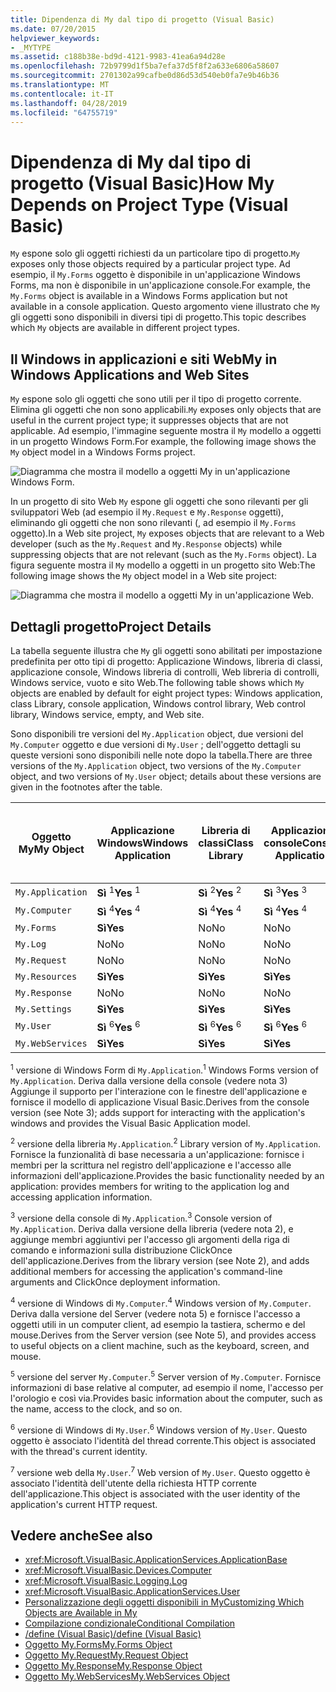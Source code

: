 ```yaml
---
title: Dipendenza di My dal tipo di progetto (Visual Basic)
ms.date: 07/20/2015
helpviewer_keywords:
- _MYTYPE
ms.assetid: c188b38e-bd9d-4121-9983-41ea6a94d28e
ms.openlocfilehash: 72b9799d1f5ba7efa37d5f8f2a633e6806a58607
ms.sourcegitcommit: 2701302a99cafbe0d86d53d540eb0fa7e9b46b36
ms.translationtype: MT
ms.contentlocale: it-IT
ms.lasthandoff: 04/28/2019
ms.locfileid: "64755719"
---
```

# <a name="how-my-depends-on-project-type-visual-basic"></a><span data-ttu-id="48eb0-102">Dipendenza di My dal tipo di progetto (Visual Basic)</span><span class="sxs-lookup"><span data-stu-id="48eb0-102">How My Depends on Project Type (Visual Basic)</span></span>
<span data-ttu-id="48eb0-103">`My` espone solo gli oggetti richiesti da un particolare tipo di progetto.</span><span class="sxs-lookup"><span data-stu-id="48eb0-103">`My` exposes only those objects required by a particular project type.</span></span> <span data-ttu-id="48eb0-104">Ad esempio, il `My.Forms` oggetto è disponibile in un'applicazione Windows Forms, ma non è disponibile in un'applicazione console.</span><span class="sxs-lookup"><span data-stu-id="48eb0-104">For example, the `My.Forms` object is available in a Windows Forms application but not available in a console application.</span></span> <span data-ttu-id="48eb0-105">Questo argomento viene illustrato che `My` gli oggetti sono disponibili in diversi tipi di progetto.</span><span class="sxs-lookup"><span data-stu-id="48eb0-105">This topic describes which `My` objects are available in different project types.</span></span>  
  
## <a name="my-in-windows-applications-and-web-sites"></a><span data-ttu-id="48eb0-106">Il Windows in applicazioni e siti Web</span><span class="sxs-lookup"><span data-stu-id="48eb0-106">My in Windows Applications and Web Sites</span></span>  
 <span data-ttu-id="48eb0-107">`My` espone solo gli oggetti che sono utili per il tipo di progetto corrente. Elimina gli oggetti che non sono applicabili.</span><span class="sxs-lookup"><span data-stu-id="48eb0-107">`My` exposes only objects that are useful in the current project type; it suppresses objects that are not applicable.</span></span> <span data-ttu-id="48eb0-108">Ad esempio, l'immagine seguente mostra il `My` modello a oggetti in un progetto Windows Form.</span><span class="sxs-lookup"><span data-stu-id="48eb0-108">For example, the following image shows the `My` object model in a Windows Forms project.</span></span>  
  
 ![Diagramma che mostra il modello a oggetti My in un'applicazione Windows Form.](./media/how-my-depends-on-project-type/my-object-model-windows-forms.png)  
  
 <span data-ttu-id="48eb0-110">In un progetto di sito Web `My` espone gli oggetti che sono rilevanti per gli sviluppatori Web (ad esempio il `My.Request` e `My.Response` oggetti), eliminando gli oggetti che non sono rilevanti (, ad esempio il `My.Forms` oggetto).</span><span class="sxs-lookup"><span data-stu-id="48eb0-110">In a Web site project, `My` exposes objects that are relevant to a Web developer (such as the `My.Request` and `My.Response` objects) while suppressing objects that are not relevant (such as the `My.Forms` object).</span></span> <span data-ttu-id="48eb0-111">La figura seguente mostra il `My` modello a oggetti in un progetto sito Web:</span><span class="sxs-lookup"><span data-stu-id="48eb0-111">The following image shows the `My` object model in a Web site project:</span></span>  
  
 ![Diagramma che mostra il modello a oggetti My in un'applicazione Web.](./media/how-my-depends-on-project-type/my-object-model-web.png)  
  
## <a name="project-details"></a><span data-ttu-id="48eb0-113">Dettagli progetto</span><span class="sxs-lookup"><span data-stu-id="48eb0-113">Project Details</span></span>  
 <span data-ttu-id="48eb0-114">La tabella seguente illustra che `My` gli oggetti sono abilitati per impostazione predefinita per otto tipi di progetto: Applicazione Windows, libreria di classi, applicazione console, Windows libreria di controlli, Web libreria di controlli, Windows service, vuoto e sito Web.</span><span class="sxs-lookup"><span data-stu-id="48eb0-114">The following table shows which `My` objects are enabled by default for eight project types: Windows application, class Library, console application, Windows control library, Web control library, Windows service, empty, and Web site.</span></span>  
  
 <span data-ttu-id="48eb0-115">Sono disponibili tre versioni del `My.Application` object, due versioni del `My.Computer` oggetto e due versioni di `My.User` ; dell'oggetto dettagli su queste versioni sono disponibili nelle note dopo la tabella.</span><span class="sxs-lookup"><span data-stu-id="48eb0-115">There are three versions of the `My.Application` object, two versions of the `My.Computer` object, and two versions of `My.User` object; details about these versions are given in the footnotes after the table.</span></span>  
  
|<span data-ttu-id="48eb0-116">Oggetto My</span><span class="sxs-lookup"><span data-stu-id="48eb0-116">My Object</span></span>|<span data-ttu-id="48eb0-117">Applicazione Windows</span><span class="sxs-lookup"><span data-stu-id="48eb0-117">Windows Application</span></span>|<span data-ttu-id="48eb0-118">Libreria di classi</span><span class="sxs-lookup"><span data-stu-id="48eb0-118">Class Library</span></span>|<span data-ttu-id="48eb0-119">Applicazione console</span><span class="sxs-lookup"><span data-stu-id="48eb0-119">Console Application</span></span>|<span data-ttu-id="48eb0-120">Libreria di controlli Windows</span><span class="sxs-lookup"><span data-stu-id="48eb0-120">Windows Control Library</span></span>|<span data-ttu-id="48eb0-121">Libreria di controlli Web</span><span class="sxs-lookup"><span data-stu-id="48eb0-121">Web Control Library</span></span>|<span data-ttu-id="48eb0-122">Servizio Windows</span><span class="sxs-lookup"><span data-stu-id="48eb0-122">Windows Service</span></span>|<span data-ttu-id="48eb0-123">Empty</span><span class="sxs-lookup"><span data-stu-id="48eb0-123">Empty</span></span>|<span data-ttu-id="48eb0-124">Sito Web</span><span class="sxs-lookup"><span data-stu-id="48eb0-124">Web Site</span></span>|  
|---|---|---|---|---|---|---|---|---|  
|`My.Application`|<span data-ttu-id="48eb0-125">**Sì** <sup>1</sup></span><span class="sxs-lookup"><span data-stu-id="48eb0-125">**Yes** <sup>1</sup></span></span>|<span data-ttu-id="48eb0-126">**Sì** <sup>2</sup></span><span class="sxs-lookup"><span data-stu-id="48eb0-126">**Yes** <sup>2</sup></span></span>|<span data-ttu-id="48eb0-127">**Sì** <sup>3</sup></span><span class="sxs-lookup"><span data-stu-id="48eb0-127">**Yes** <sup>3</sup></span></span>|<span data-ttu-id="48eb0-128">**Sì** <sup>2</sup></span><span class="sxs-lookup"><span data-stu-id="48eb0-128">**Yes** <sup>2</sup></span></span>|<span data-ttu-id="48eb0-129">No</span><span class="sxs-lookup"><span data-stu-id="48eb0-129">No</span></span>|<span data-ttu-id="48eb0-130">**Sì** <sup>3</sup></span><span class="sxs-lookup"><span data-stu-id="48eb0-130">**Yes** <sup>3</sup></span></span>|<span data-ttu-id="48eb0-131">No</span><span class="sxs-lookup"><span data-stu-id="48eb0-131">No</span></span>|<span data-ttu-id="48eb0-132">No</span><span class="sxs-lookup"><span data-stu-id="48eb0-132">No</span></span>|  
|`My.Computer`|<span data-ttu-id="48eb0-133">**Sì** <sup>4</sup></span><span class="sxs-lookup"><span data-stu-id="48eb0-133">**Yes** <sup>4</sup></span></span>|<span data-ttu-id="48eb0-134">**Sì** <sup>4</sup></span><span class="sxs-lookup"><span data-stu-id="48eb0-134">**Yes** <sup>4</sup></span></span>|<span data-ttu-id="48eb0-135">**Sì** <sup>4</sup></span><span class="sxs-lookup"><span data-stu-id="48eb0-135">**Yes** <sup>4</sup></span></span>|<span data-ttu-id="48eb0-136">**Sì** <sup>4</sup></span><span class="sxs-lookup"><span data-stu-id="48eb0-136">**Yes** <sup>4</sup></span></span>|<span data-ttu-id="48eb0-137">**Sì** <sup>5</sup></span><span class="sxs-lookup"><span data-stu-id="48eb0-137">**Yes** <sup>5</sup></span></span>|<span data-ttu-id="48eb0-138">**Sì** <sup>4</sup></span><span class="sxs-lookup"><span data-stu-id="48eb0-138">**Yes** <sup>4</sup></span></span>|<span data-ttu-id="48eb0-139">No</span><span class="sxs-lookup"><span data-stu-id="48eb0-139">No</span></span>|<span data-ttu-id="48eb0-140">**Sì** <sup>5</sup></span><span class="sxs-lookup"><span data-stu-id="48eb0-140">**Yes** <sup>5</sup></span></span>|  
|`My.Forms`|<span data-ttu-id="48eb0-141">**Sì**</span><span class="sxs-lookup"><span data-stu-id="48eb0-141">**Yes**</span></span>|<span data-ttu-id="48eb0-142">No</span><span class="sxs-lookup"><span data-stu-id="48eb0-142">No</span></span>|<span data-ttu-id="48eb0-143">No</span><span class="sxs-lookup"><span data-stu-id="48eb0-143">No</span></span>|<span data-ttu-id="48eb0-144">**Sì**</span><span class="sxs-lookup"><span data-stu-id="48eb0-144">**Yes**</span></span>|<span data-ttu-id="48eb0-145">No</span><span class="sxs-lookup"><span data-stu-id="48eb0-145">No</span></span>|<span data-ttu-id="48eb0-146">No</span><span class="sxs-lookup"><span data-stu-id="48eb0-146">No</span></span>|<span data-ttu-id="48eb0-147">No</span><span class="sxs-lookup"><span data-stu-id="48eb0-147">No</span></span>|<span data-ttu-id="48eb0-148">No</span><span class="sxs-lookup"><span data-stu-id="48eb0-148">No</span></span>|  
|`My.Log`|<span data-ttu-id="48eb0-149">No</span><span class="sxs-lookup"><span data-stu-id="48eb0-149">No</span></span>|<span data-ttu-id="48eb0-150">No</span><span class="sxs-lookup"><span data-stu-id="48eb0-150">No</span></span>|<span data-ttu-id="48eb0-151">No</span><span class="sxs-lookup"><span data-stu-id="48eb0-151">No</span></span>|<span data-ttu-id="48eb0-152">No</span><span class="sxs-lookup"><span data-stu-id="48eb0-152">No</span></span>|<span data-ttu-id="48eb0-153">No</span><span class="sxs-lookup"><span data-stu-id="48eb0-153">No</span></span>|<span data-ttu-id="48eb0-154">No</span><span class="sxs-lookup"><span data-stu-id="48eb0-154">No</span></span>|<span data-ttu-id="48eb0-155">No</span><span class="sxs-lookup"><span data-stu-id="48eb0-155">No</span></span>|<span data-ttu-id="48eb0-156">**Sì**</span><span class="sxs-lookup"><span data-stu-id="48eb0-156">**Yes**</span></span>|  
|`My.Request`|<span data-ttu-id="48eb0-157">No</span><span class="sxs-lookup"><span data-stu-id="48eb0-157">No</span></span>|<span data-ttu-id="48eb0-158">No</span><span class="sxs-lookup"><span data-stu-id="48eb0-158">No</span></span>|<span data-ttu-id="48eb0-159">No</span><span class="sxs-lookup"><span data-stu-id="48eb0-159">No</span></span>|<span data-ttu-id="48eb0-160">No</span><span class="sxs-lookup"><span data-stu-id="48eb0-160">No</span></span>|<span data-ttu-id="48eb0-161">No</span><span class="sxs-lookup"><span data-stu-id="48eb0-161">No</span></span>|<span data-ttu-id="48eb0-162">No</span><span class="sxs-lookup"><span data-stu-id="48eb0-162">No</span></span>|<span data-ttu-id="48eb0-163">No</span><span class="sxs-lookup"><span data-stu-id="48eb0-163">No</span></span>|<span data-ttu-id="48eb0-164">**Sì**</span><span class="sxs-lookup"><span data-stu-id="48eb0-164">**Yes**</span></span>|  
|`My.Resources`|<span data-ttu-id="48eb0-165">**Sì**</span><span class="sxs-lookup"><span data-stu-id="48eb0-165">**Yes**</span></span>|<span data-ttu-id="48eb0-166">**Sì**</span><span class="sxs-lookup"><span data-stu-id="48eb0-166">**Yes**</span></span>|<span data-ttu-id="48eb0-167">**Sì**</span><span class="sxs-lookup"><span data-stu-id="48eb0-167">**Yes**</span></span>|<span data-ttu-id="48eb0-168">**Sì**</span><span class="sxs-lookup"><span data-stu-id="48eb0-168">**Yes**</span></span>|<span data-ttu-id="48eb0-169">**Sì**</span><span class="sxs-lookup"><span data-stu-id="48eb0-169">**Yes**</span></span>|<span data-ttu-id="48eb0-170">**Sì**</span><span class="sxs-lookup"><span data-stu-id="48eb0-170">**Yes**</span></span>|<span data-ttu-id="48eb0-171">No</span><span class="sxs-lookup"><span data-stu-id="48eb0-171">No</span></span>|<span data-ttu-id="48eb0-172">No</span><span class="sxs-lookup"><span data-stu-id="48eb0-172">No</span></span>|  
|`My.Response`|<span data-ttu-id="48eb0-173">No</span><span class="sxs-lookup"><span data-stu-id="48eb0-173">No</span></span>|<span data-ttu-id="48eb0-174">No</span><span class="sxs-lookup"><span data-stu-id="48eb0-174">No</span></span>|<span data-ttu-id="48eb0-175">No</span><span class="sxs-lookup"><span data-stu-id="48eb0-175">No</span></span>|<span data-ttu-id="48eb0-176">No</span><span class="sxs-lookup"><span data-stu-id="48eb0-176">No</span></span>|<span data-ttu-id="48eb0-177">No</span><span class="sxs-lookup"><span data-stu-id="48eb0-177">No</span></span>|<span data-ttu-id="48eb0-178">No</span><span class="sxs-lookup"><span data-stu-id="48eb0-178">No</span></span>|<span data-ttu-id="48eb0-179">No</span><span class="sxs-lookup"><span data-stu-id="48eb0-179">No</span></span>|<span data-ttu-id="48eb0-180">**Sì**</span><span class="sxs-lookup"><span data-stu-id="48eb0-180">**Yes**</span></span>|  
|`My.Settings`|<span data-ttu-id="48eb0-181">**Sì**</span><span class="sxs-lookup"><span data-stu-id="48eb0-181">**Yes**</span></span>|<span data-ttu-id="48eb0-182">**Sì**</span><span class="sxs-lookup"><span data-stu-id="48eb0-182">**Yes**</span></span>|<span data-ttu-id="48eb0-183">**Sì**</span><span class="sxs-lookup"><span data-stu-id="48eb0-183">**Yes**</span></span>|<span data-ttu-id="48eb0-184">**Sì**</span><span class="sxs-lookup"><span data-stu-id="48eb0-184">**Yes**</span></span>|<span data-ttu-id="48eb0-185">**Sì**</span><span class="sxs-lookup"><span data-stu-id="48eb0-185">**Yes**</span></span>|<span data-ttu-id="48eb0-186">**Sì**</span><span class="sxs-lookup"><span data-stu-id="48eb0-186">**Yes**</span></span>|<span data-ttu-id="48eb0-187">No</span><span class="sxs-lookup"><span data-stu-id="48eb0-187">No</span></span>|<span data-ttu-id="48eb0-188">No</span><span class="sxs-lookup"><span data-stu-id="48eb0-188">No</span></span>|  
|`My.User`|<span data-ttu-id="48eb0-189">**Sì** <sup>6</sup></span><span class="sxs-lookup"><span data-stu-id="48eb0-189">**Yes** <sup>6</sup></span></span>|<span data-ttu-id="48eb0-190">**Sì** <sup>6</sup></span><span class="sxs-lookup"><span data-stu-id="48eb0-190">**Yes** <sup>6</sup></span></span>|<span data-ttu-id="48eb0-191">**Sì** <sup>6</sup></span><span class="sxs-lookup"><span data-stu-id="48eb0-191">**Yes** <sup>6</sup></span></span>|<span data-ttu-id="48eb0-192">**Sì** <sup>6</sup></span><span class="sxs-lookup"><span data-stu-id="48eb0-192">**Yes** <sup>6</sup></span></span>|<span data-ttu-id="48eb0-193">**Sì** <sup>7</sup></span><span class="sxs-lookup"><span data-stu-id="48eb0-193">**Yes** <sup>7</sup></span></span>|<span data-ttu-id="48eb0-194">**Sì** <sup>6</sup></span><span class="sxs-lookup"><span data-stu-id="48eb0-194">**Yes** <sup>6</sup></span></span>|<span data-ttu-id="48eb0-195">No</span><span class="sxs-lookup"><span data-stu-id="48eb0-195">No</span></span>|<span data-ttu-id="48eb0-196">**Sì** <sup>7</sup></span><span class="sxs-lookup"><span data-stu-id="48eb0-196">**Yes** <sup>7</sup></span></span>|  
|`My.WebServices`|<span data-ttu-id="48eb0-197">**Sì**</span><span class="sxs-lookup"><span data-stu-id="48eb0-197">**Yes**</span></span>|<span data-ttu-id="48eb0-198">**Sì**</span><span class="sxs-lookup"><span data-stu-id="48eb0-198">**Yes**</span></span>|<span data-ttu-id="48eb0-199">**Sì**</span><span class="sxs-lookup"><span data-stu-id="48eb0-199">**Yes**</span></span>|<span data-ttu-id="48eb0-200">**Sì**</span><span class="sxs-lookup"><span data-stu-id="48eb0-200">**Yes**</span></span>|<span data-ttu-id="48eb0-201">**Sì**</span><span class="sxs-lookup"><span data-stu-id="48eb0-201">**Yes**</span></span>|<span data-ttu-id="48eb0-202">**Sì**</span><span class="sxs-lookup"><span data-stu-id="48eb0-202">**Yes**</span></span>|<span data-ttu-id="48eb0-203">No</span><span class="sxs-lookup"><span data-stu-id="48eb0-203">No</span></span>|<span data-ttu-id="48eb0-204">No</span><span class="sxs-lookup"><span data-stu-id="48eb0-204">No</span></span>|  
  
 <span data-ttu-id="48eb0-205"><sup>1</sup> versione di Windows Form di `My.Application`.</span><span class="sxs-lookup"><span data-stu-id="48eb0-205"><sup>1</sup> Windows Forms version of `My.Application`.</span></span> <span data-ttu-id="48eb0-206">Deriva dalla versione della console (vedere nota 3) Aggiunge il supporto per l'interazione con le finestre dell'applicazione e fornisce il modello di applicazione Visual Basic.</span><span class="sxs-lookup"><span data-stu-id="48eb0-206">Derives from the console version (see Note 3); adds support for interacting with the application's windows and provides the Visual Basic Application model.</span></span>  
  
 <span data-ttu-id="48eb0-207"><sup>2</sup> versione della libreria `My.Application`.</span><span class="sxs-lookup"><span data-stu-id="48eb0-207"><sup>2</sup> Library version of `My.Application`.</span></span> <span data-ttu-id="48eb0-208">Fornisce la funzionalità di base necessaria a un'applicazione: fornisce i membri per la scrittura nel registro dell'applicazione e l'accesso alle informazioni dell'applicazione.</span><span class="sxs-lookup"><span data-stu-id="48eb0-208">Provides the basic functionality needed by an application: provides members for writing to the application log and accessing application information.</span></span>  
  
 <span data-ttu-id="48eb0-209"><sup>3</sup> versione della console di `My.Application`.</span><span class="sxs-lookup"><span data-stu-id="48eb0-209"><sup>3</sup> Console version of `My.Application`.</span></span> <span data-ttu-id="48eb0-210">Deriva dalla versione della libreria (vedere nota 2), e aggiunge membri aggiuntivi per l'accesso gli argomenti della riga di comando e informazioni sulla distribuzione ClickOnce dell'applicazione.</span><span class="sxs-lookup"><span data-stu-id="48eb0-210">Derives from the library version (see Note 2), and adds additional members for accessing the application's command-line arguments and ClickOnce deployment information.</span></span>  
  
 <span data-ttu-id="48eb0-211"><sup>4</sup> versione di Windows di `My.Computer`.</span><span class="sxs-lookup"><span data-stu-id="48eb0-211"><sup>4</sup> Windows version of `My.Computer`.</span></span> <span data-ttu-id="48eb0-212">Deriva dalla versione del Server (vedere nota 5) e fornisce l'accesso a oggetti utili in un computer client, ad esempio la tastiera, schermo e del mouse.</span><span class="sxs-lookup"><span data-stu-id="48eb0-212">Derives from the Server version (see Note 5), and provides access to useful objects on a client machine, such as the keyboard, screen, and mouse.</span></span>  
  
 <span data-ttu-id="48eb0-213"><sup>5</sup> versione del server `My.Computer`.</span><span class="sxs-lookup"><span data-stu-id="48eb0-213"><sup>5</sup> Server version of `My.Computer`.</span></span> <span data-ttu-id="48eb0-214">Fornisce informazioni di base relative al computer, ad esempio il nome, l'accesso per l'orologio e così via.</span><span class="sxs-lookup"><span data-stu-id="48eb0-214">Provides basic information about the computer, such as the name, access to the clock, and so on.</span></span>  
  
 <span data-ttu-id="48eb0-215"><sup>6</sup> versione di Windows di `My.User`.</span><span class="sxs-lookup"><span data-stu-id="48eb0-215"><sup>6</sup> Windows version of `My.User`.</span></span> <span data-ttu-id="48eb0-216">Questo oggetto è associato l'identità del thread corrente.</span><span class="sxs-lookup"><span data-stu-id="48eb0-216">This object is associated with the thread's current identity.</span></span>  
  
 <span data-ttu-id="48eb0-217"><sup>7</sup> versione web della `My.User`.</span><span class="sxs-lookup"><span data-stu-id="48eb0-217"><sup>7</sup> Web version of `My.User`.</span></span> <span data-ttu-id="48eb0-218">Questo oggetto è associato l'identità dell'utente della richiesta HTTP corrente dell'applicazione.</span><span class="sxs-lookup"><span data-stu-id="48eb0-218">This object is associated with the user identity of the application's current HTTP request.</span></span>  
  
## <a name="see-also"></a><span data-ttu-id="48eb0-219">Vedere anche</span><span class="sxs-lookup"><span data-stu-id="48eb0-219">See also</span></span>

- <xref:Microsoft.VisualBasic.ApplicationServices.ApplicationBase>
- <xref:Microsoft.VisualBasic.Devices.Computer>
- <xref:Microsoft.VisualBasic.Logging.Log>
- <xref:Microsoft.VisualBasic.ApplicationServices.User>
- [<span data-ttu-id="48eb0-220">Personalizzazione degli oggetti disponibili in My</span><span class="sxs-lookup"><span data-stu-id="48eb0-220">Customizing Which Objects are Available in My</span></span>](../../../visual-basic/developing-apps/customizing-extending-my/customizing-which-objects-are-available-in-my.md)
- [<span data-ttu-id="48eb0-221">Compilazione condizionale</span><span class="sxs-lookup"><span data-stu-id="48eb0-221">Conditional Compilation</span></span>](../../../visual-basic/programming-guide/program-structure/conditional-compilation.md)
- [<span data-ttu-id="48eb0-222">/define (Visual Basic)</span><span class="sxs-lookup"><span data-stu-id="48eb0-222">/define (Visual Basic)</span></span>](../../../visual-basic/reference/command-line-compiler/define.md)
- [<span data-ttu-id="48eb0-223">Oggetto My.Forms</span><span class="sxs-lookup"><span data-stu-id="48eb0-223">My.Forms Object</span></span>](../../../visual-basic/language-reference/objects/my-forms-object.md)
- [<span data-ttu-id="48eb0-224">Oggetto My.Request</span><span class="sxs-lookup"><span data-stu-id="48eb0-224">My.Request Object</span></span>](../../../visual-basic/language-reference/objects/my-request-object.md)
- [<span data-ttu-id="48eb0-225">Oggetto My.Response</span><span class="sxs-lookup"><span data-stu-id="48eb0-225">My.Response Object</span></span>](../../../visual-basic/language-reference/objects/my-response-object.md)
- [<span data-ttu-id="48eb0-226">Oggetto My.WebServices</span><span class="sxs-lookup"><span data-stu-id="48eb0-226">My.WebServices Object</span></span>](../../../visual-basic/language-reference/objects/my-webservices-object.md)
